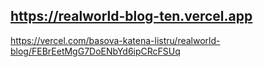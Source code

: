 https://realworld-blog-ten.vercel.app
---
https://vercel.com/basova-katena-listru/realworld-blog/FEBrEetMgG7DoENbYd6ipCRcFSUq